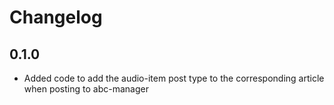 # Changelog

## 0.1.0
* Added code to add the audio-item post type to the corresponding article when posting to abc-manager
